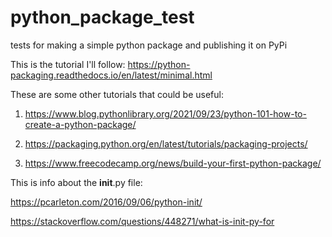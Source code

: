 # python_package_test
tests for making a simple python package and publishing it on PyPi


This is the tutorial I'll follow:
https://python-packaging.readthedocs.io/en/latest/minimal.html

These are some other tutorials that could be useful:

1) https://www.blog.pythonlibrary.org/2021/09/23/python-101-how-to-create-a-python-package/

2) https://packaging.python.org/en/latest/tutorials/packaging-projects/

3) https://www.freecodecamp.org/news/build-your-first-python-package/

This is info about the __init__.py file:

https://pcarleton.com/2016/09/06/python-init/

https://stackoverflow.com/questions/448271/what-is-init-py-for
